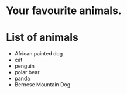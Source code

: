 # Your favourite animals.

# List of animals
- African painted dog
- cat
- penguin
- polar bear
- panda
- Bernese Mountain Dog
